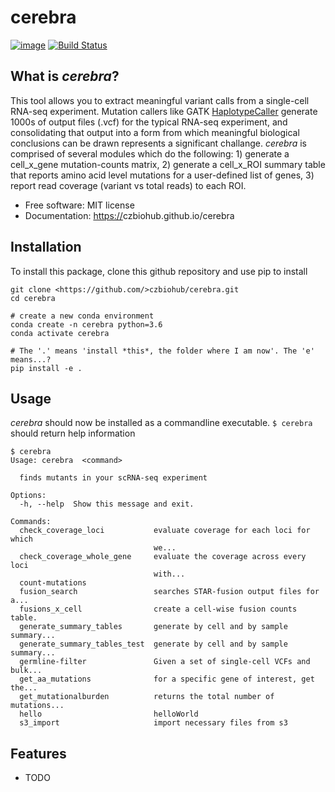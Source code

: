 cerebra
================================

[![image](https://img.shields.io/pypi/v/%7B%7B%20cookiecutter.repo_name%20%7D%7D.svg)](https://pypi.python.org/pypi/%7B%7B%20cookiecutter.repo_name%20%7D%7D) [![Build Status](https://travis-ci.org/czbiohub/cerebra.svg?branch=master)](https://travis-ci.org/czbiohub/cerebra)


What is _cerebra_?
-------------------------------------

This tool allows you to extract meaningful variant calls from a single-cell RNA-seq experiment. Mutation callers like GATK [HaplotypeCaller](https://software.broadinstitute.org/gatk/documentation/tooldocs/3.8-0/org_broadinstitute_gatk_tools_walkers_haplotypecaller_HaplotypeCaller.php) generate 1000s of output files (.vcf) for the typical RNA-seq experiment, and consolidating that output into a form from which meaningful biological conclusions can be drawn represents a significant challange. _cerebra_ is comprised of several modules which do the following: 1) generate a cell_x_gene mutation-counts matrix, 2) generate a cell_x_ROI summary table that reports amino acid level mutations for a user-defined list of genes, 3) report read coverage (variant vs total reads) to each ROI.   

-   Free software: MIT license
-   Documentation: <https://>czbiohub.github.io/cerebra

Installation
------------

To install this package, clone this github repository and use pip to install

```
git clone <https://github.com/>czbiohub/cerebra.git 
cd cerebra 

# create a new conda environment
conda create -n cerebra python=3.6
conda activate cerebra

# The '.' means 'install *this*, the folder where I am now'. The 'e' means...?
pip install -e . 
```

Usage
-----

_cerebra_ should now be installed as a commandline executable. 
`$ cerebra` should return help information

```
$ cerebra
Usage: cerebra  <command>

  finds mutants in your scRNA-seq experiment

Options:
  -h, --help  Show this message and exit.

Commands:
  check_coverage_loci           evaluate coverage for each loci for which
                                we...
  check_coverage_whole_gene     evaluate the coverage across every loci
                                with...
  count-mutations
  fusion_search                 searches STAR-fusion output files for a...
  fusions_x_cell                create a cell-wise fusion counts table.
  generate_summary_tables       generate by cell and by sample summary...
  generate_summary_tables_test  generate by cell and by sample summary...
  germline-filter               Given a set of single-cell VCFs and bulk...
  get_aa_mutations              for a specific gene of interest, get the...
  get_mutationalburden          returns the total number of mutations...
  hello                         helloWorld
  s3_import                     import necessary files from s3
```


Features
--------

-   TODO

